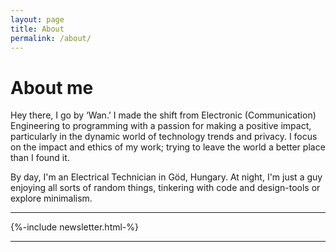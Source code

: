 ```yaml
---
layout: page
title: About
permalink: /about/
---
```


<h1>About me</h1>

Hey there, I go by ‘Wan.’ I made the shift from Electronic (Communication) Engineering to programming with a passion for making a positive impact, particularly in the dynamic world of technology trends and privacy. I focus on the impact and ethics of my work; trying to leave the world a better place than I found it.

By day, I'm an Electrical Technician in Göd, Hungary. At night, I'm just a guy enjoying all sorts of random things, tinkering with code and design-tools or explore minimalism.

<hr>
{%-include newsletter.html-%}
<hr>